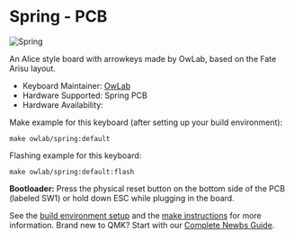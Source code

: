 # Spring - PCB

![Spring](https://i.imgur.com/Ro1LhHh.png)

An Alice style board with arrowkeys made by OwLab, based on the Fate Arisu layout.

* Keyboard Maintainer: [OwLab](https://github.com/owlab-git)
* Hardware Supported: Spring PCB
* Hardware Availability: 

Make example for this keyboard (after setting up your build environment):

    make owlab/spring:default

Flashing example for this keyboard:

    make owlab/spring:default:flash

**Bootloader:** Press the physical reset button on the bottom side of the PCB (labeled SW1) or hold down ESC while plugging in the board.

See the [build environment setup](https://docs.qmk.fm/#/getting_started_build_tools) and the [make instructions](https://docs.qmk.fm/#/getting_started_make_guide) for more information. Brand new to QMK? Start with our [Complete Newbs Guide](https://docs.qmk.fm/#/newbs).

